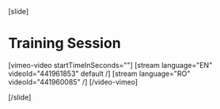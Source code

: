 [slide]
# Training Session

[vimeo-video startTimeInSeconds=""]
[stream language="EN" videoId="441961853" default /]
[stream language="RO" videoId="441960085"  /]
[/video-vimeo]

[/slide]